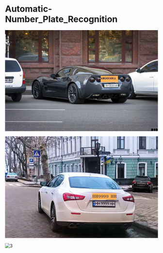 # Automatic-Number_Plate_Recognition

![1](https://github.com/Aleksandr62aa/Automatic-Number_Plate_Recognition/blob/main/car_YOLOv8_easyOCR.jpg)

![2](https://github.com/Aleksandr62aa/Automatic-Number_Plate_Recognition/blob/main/car_Haarcascade_easyOCR.jpg)

![3]()

